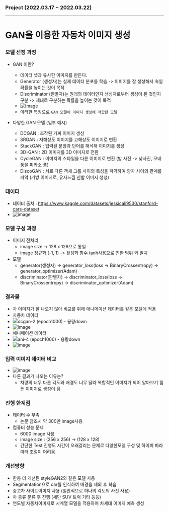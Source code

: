 ### Project (2022.03.17 ~ 2022.03.22)
- - -
# GAN을 이용한 자동차 이미지 생성

### 모델 선정 과정
- GAN 이란?
  - 데이터 셋과 유사한 이미지를 만든다.
  - Generator (생성자)는 실제 데이터 분포를 학습 -> 이미지를 잘 생성해서 속일 확률을 높이는 것이 목적
  - Discriminator (판별자)는 원래의 데이터인지 생성자로부터 생성이 된 것인지 구분 -> 제대로 구분하는 확률을 높이는 것이 목적
  - ![image](https://user-images.githubusercontent.com/78893090/169685408-3b628c9e-ba3f-4c0e-9c33-dd4d8ec5b0b2.png)
  - 이러한 특징으로 `GAN 모델이 이미지 생성에 적합한 모델`

- 다양한 GAN 모델 (일부 예시)
  - DCGAN : 조작된 가짜 이미지 생성
  - SRGAN : 저해상도 이미지를 고해상도 이미지로 변환
  - StackGAN : 입력된 문장과 단어를 해석해 이미지를 생성
  - 3D-GAN : 2D 이미지를 3D 이미지로 전환
  - CycleGAN : 이미지의 스타일을 다른 이미지로 변환 (밤 사진 -> 낮사진, 모네풍을 피카소 풍)
  - DiscoGAN : 서로 다른 객체 그룹 사이의 특성을 파악하여 양자 사이의 관계를 파악 (가방 이미지로, 유사느낌 신발 이미지 생성)

### 데이터
- 데이터 출처 : https://www.kaggle.com/datasets/jessicali9530/stanford-cars-dataset
- ![image](https://user-images.githubusercontent.com/78893090/169685550-69746b15-31e7-4c3f-b95e-3191a9c427ff.png)

### 모델 구성 과정
- 이미지 전처리
  - image size -> 128 x 128으로 통일
  - image 정규화 (-1, 1) -> 활성화 함수 tanh사용으로 인한 범위 와 일치 
- 모델
  - generator(생성자) -> generator_loss(loss -> BinaryCrossentropy) -> generator_optimizer(Adam)
  - discriminator(판별자) -> discriminator_loss(loss -> BinaryCrossentropy) -> discriminator_optimizer(Adam)

### 결과물
- 차 이미지가 잘 나오지 않아 비교를 위해 애니메이션 데이터를 같은 모델에 적용
- 자동차 데이터
- ![dcgan-2 (epoch1000) - 용량down](https://user-images.githubusercontent.com/78893090/169686246-98676570-0e5c-4b1b-aad1-7b6d613d0d62.gif)
- ![image](https://user-images.githubusercontent.com/78893090/169686321-09afc96c-a948-41ea-95f4-c9bec890f137.png)
- 애니메이션 데이터
- ![ani-4 (epoch1000) - 용량down](https://user-images.githubusercontent.com/78893090/169686251-b2a9a9cb-706d-4f8b-9ce4-9fd2bbd97585.gif)
- ![image](https://user-images.githubusercontent.com/78893090/169686348-f7cf19ac-6051-4fb8-a6e4-c2f57f5b13cf.png)

### 입력 이미지 데이터 비교
- ![image](https://user-images.githubusercontent.com/78893090/169686403-6588d5e7-cc47-4f6d-befd-3860188b7206.png)
- 다른 결과가 나오는 이유는?
  - 차량의 너무 다른 각도와 배경도 너무 달라 복합적인 이미지가 되어 알아보기 힘든 이미지로 생성이 됨

### 진행 한계점
- 데이터 수 부족
  - 논문 참조시 약 300만 image사용 
- 컴퓨터 성능 문제
  -  6000 image 사용
  -  image size : (256 x 256) -> (128 x 128)
  -  간단한 Test 진행도 시간이 오래걸리는 문제로 다양한모델 구성 및 하이퍼 파라미터 조절이 어려움

### 개선방향
- 한층 더 개선된 styleGAN2와 같은 모델 사용
- Segmentation으로 car를 인식하여 배경을 제외 후 학습
- 중고차 사이트이미지 사용 (일반적으로 하나의 각도의 사진 사용) 
- 차 종류 분류 후 진행 (세단 SUV 트럭 기타 등등)
- 연도별 자동차이미지로 시계열 모델을 적용하여 차세대 이미지 예측 생성
